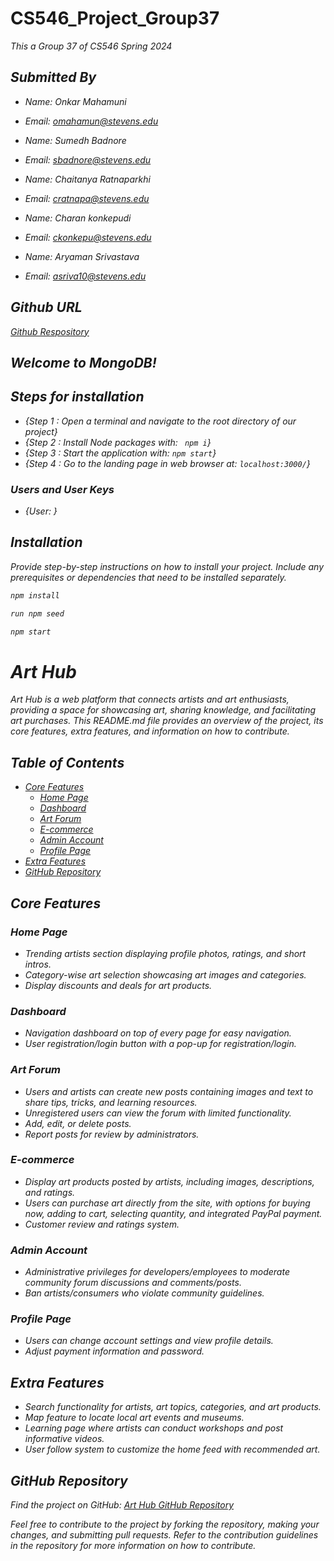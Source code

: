 # CS546_Project_Group37
<p><em><em>This a Group 37 of CS546 Spring 2024</em><br>


## Submitted By

- Name: Onkar Mahamuni
- Email: omahamun@stevens.edu

- Name: Sumedh Badnore
- Email: sbadnore@stevens.edu

- Name: Chaitanya Ratnaparkhi
- Email: cratnapa@stevens.edu 

- Name: Charan konkepudi
- Email: ckonkepu@stevens.edu

- Name: Aryaman Srivastava
- Email: asriva10@stevens.edu

## Github URL

[Github Respository](https://github.com/Onkar2706/CS546_Project_Group37.git)

## Welcome to MongoDB!

## Steps for installation
- {Step 1 : Open a terminal and navigate to the root directory of our project}
- {Step 2 : Install Node packages with: ``` npm i```}
- {Step 3 : Start the application with: `npm start`}
- {Step 4 : Go to the landing page in web browser at: `localhost:3000/`}



### Users and User Keys 
- {User: }




## Installation

Provide step-by-step instructions on how to install your project. Include any prerequisites or dependencies that need to be installed separately.

```bash
npm install
```


```bash
run npm seed
```

```bash
npm start
```



# Art Hub

Art Hub is a web platform that connects artists and art enthusiasts, providing a space for showcasing art, sharing knowledge, and facilitating art purchases. This README.md file provides an overview of the project, its core features, extra features, and information on how to contribute.

## Table of Contents

- [Core Features](#core-features)
  - [Home Page](#home-page)
  - [Dashboard](#dashboard)
  - [Art Forum](#art-forum)
  - [E-commerce](#e-commerce)
  - [Admin Account](#admin-account)
  - [Profile Page](#profile-page)
- [Extra Features](#extra-features)
- [GitHub Repository](#github-repository)

## Core Features

### Home Page

- Trending artists section displaying profile photos, ratings, and short intros.
- Category-wise art selection showcasing art images and categories.
- Display discounts and deals for art products.

### Dashboard

- Navigation dashboard on top of every page for easy navigation.
- User registration/login button with a pop-up for registration/login.

### Art Forum

- Users and artists can create new posts containing images and text to share tips, tricks, and learning resources.
- Unregistered users can view the forum with limited functionality.
- Add, edit, or delete posts.
- Report posts for review by administrators.

### E-commerce

- Display art products posted by artists, including images, descriptions, and ratings.
- Users can purchase art directly from the site, with options for buying now, adding to cart, selecting quantity, and integrated PayPal payment.
- Customer review and ratings system.

### Admin Account

- Administrative privileges for developers/employees to moderate community forum discussions and comments/posts.
- Ban artists/consumers who violate community guidelines.

### Profile Page

- Users can change account settings and view profile details.
- Adjust payment information and password.

## Extra Features

- Search functionality for artists, art topics, categories, and art products.
- Map feature to locate local art events and museums.
- Learning page where artists can conduct workshops and post informative videos.
- User follow system to customize the home feed with recommended art.

## GitHub Repository

Find the project on GitHub: [Art Hub GitHub Repository](https://github.com/Onkar2706/CS546_Project_Group37)

Feel free to contribute to the project by forking the repository, making your changes, and submitting pull requests. Refer to the contribution guidelines in the repository for more information on how to contribute.



